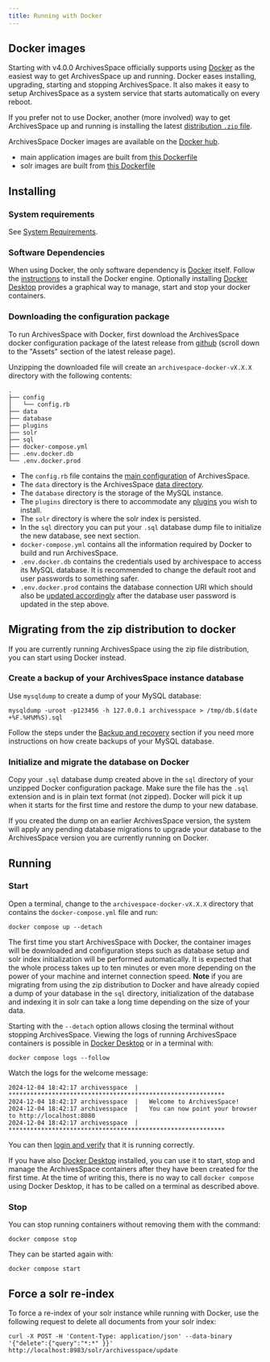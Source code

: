 ```yaml
---
title: Running with Docker
---
```


## Docker images

Starting with v4.0.0 ArchivesSpace officially supports using [Docker](https://www.docker.com/) as the easiest way to get ArchivesSpace up and running. Docker eases installing, upgrading, starting and stopping ArchivesSpace. It also makes it easy to setup ArchivesSpace as a system service that starts automatically on every reboot.

If you prefer not to use Docker, another (more involved) way to get ArchivesSpace up and running is installing the latest [distribution `.zip` file](/getting_started/zip_distribution).

ArchivesSpace Docker images are available on the [Docker hub](https://hub.docker.com/u/archivesspace).

- main application images are built from [this Dockerfile](https://github.com/archivesspace/archivesspace/blob/master/Dockerfile)
- solr images are built from [this Dockerfile](https://github.com/archivesspace/archivesspace/blob/master/solr/Dockerfile)

## Installing

### System requirements

See [System Requirements](/administration/getting_started/#system-requirements).

### Software Dependencies

When using Docker, the only software dependency is [Docker](https://www.docker.com/) itself. Follow the [instructions](https://docs.docker.com/get-started/get-docker/) to install the Docker engine.
Optionally installing [Docker Desktop](https://www.docker.com/products/docker-desktop/) provides a graphical way to manage, start and stop your docker containers.

### Downloading the configuration package

To run ArchivesSpace with Docker, first download the ArchivesSpace docker configuration package of the latest release from [github](https://github.com/archivesspace/archivesspace/releases) (scroll down to the "Assets" section of the latest release page).

Unzipping the downloaded file will create an `archivespace-docker-vX.X.X` directory with the following contents:

```
.
├── config
│   └── config.rb
├── data
├── database
├── plugins
├── solr
├── sql
├── docker-compose.yml
├── .env.docker.db
└── .env.docker.prod
```

- The `config.rb` file contains the [main configuration](/customization/configuration/) of ArchivesSpace.
- The `data` directory is the ArchivesSpace [data directory](/customization/configuration/#appconfigdata_directory).
- The `database` directory is the storage of the MySQL instance.
- The `plugins` directory is there to accommodate any [plugins](/customization/plugins/) you wish to install.
- The `solr` directory is where the solr index is persisted.
- In the `sql` directory you can put your `.sql` database dump file to initialize the new database, see next section.
- `docker-compose.yml` contains all the information required by Docker to build and run ArchivesSpace.
- `.env.docker.db` contains the credentials used by archivespace to access its MySQL database. It is recommended to change the default root and user passwords to something safer.
- `.env.docker.prod` contains the database connection URI which should also be [updated accordingly](/customization/configuration/#database-config) after the database user password is updated in the step above.

## Migrating from the zip distribution to docker

If you are currently running ArchivesSpace using the zip file distribution, you can start using Docker instead.

### Create a backup of your ArchivesSpace instance database

Use `mysqldump` to create a dump of your MySQL database:

```
mysqldump -uroot -p123456 -h 127.0.0.1 archivesspace > /tmp/db.$(date +%F.%H%M%S).sql
```

Follow the steps under the [Backup and recovery](/administration/backup/) section if you need more instructions on how create backups of your MySQL database.

### Initialize and migrate the database on Docker

Copy your `.sql` database dump created above in the `sql` directory of your unzipped Docker configuration package. Make sure the file has the `.sql` extension and is in plain text format (not zipped).
Docker will pick it up when it starts for the first time and restore the dump to your new database.

If you created the dump on an earlier ArchivesSpace version, the system will apply any pending database migrations to upgrade your database to the ArchivesSpace version you are currently running on Docker.

## Running

### Start

Open a terminal, change to the `archivespace-docker-vX.X.X` directory that contains the `docker-compose.yml` file and run:

```
docker compose up --detach
```

The first time you start ArchivesSpace with Docker, the container images will be downloaded and configuration steps such as database setup and solr index initialization will be performed automatically.
It is expected that the whole process takes up to ten minutes or even more depending on the power of your machine and internet connection speed. **Note** if you are migrating from using the zip distribution to Docker and have already copied a dump of your database in the `sql` directory, initialization of the database and indexing it in solr can take a long time depending on the size of your data.

Starting with the `--detach` option allows closing the terminal without stopping ArchivesSpace. Viewing the logs of running ArchivesSpace containers is possible in [Docker Desktop](https://www.docker.com/products/docker-desktop/) or in a terminal with:

```
docker compose logs --follow
```

Watch the logs for the welcome message:

```
2024-12-04 18:42:17 archivesspace  | ************************************************************
2024-12-04 18:42:17 archivesspace  |   Welcome to ArchivesSpace!
2024-12-04 18:42:17 archivesspace  |   You can now point your browser to http://localhost:8080
2024-12-04 18:42:17 archivesspace  | ************************************************************
```

You can then [login and verify](/administration/getting_started/#start-archivesspace) that it is running correctly.

If you have also [Docker Desktop](https://www.docker.com/products/docker-desktop/) installed, you can use it to start, stop and manage the ArchivesSpace containers after they have been created for the first time. At the time of writing this, there is no way to call `docker compose` using Docker Desktop, it has to be called on a terminal as described above.

### Stop

You can stop running containers without removing them with the command:

```
docker compose stop
```

They can be started again with:

```
docker compose start
```

## Force a solr re-index

To force a re-index of your solr instance while running with Docker, use the following request to delete all documents from your solr index:

```
curl -X POST -H 'Content-Type: application/json' --data-binary '{"delete":{"query":"*:*" }}' http://localhost:8983/solr/archivesspace/update
```
